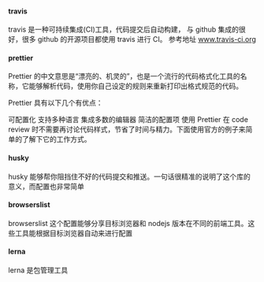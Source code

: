 #### travis

travis 是一种可持续集成(CI)工具，代码提交后自动构建，
与 github 集成的很好，很多 github 的开源项目都使用 travis 进行 CI。
参考地址 www.travis-ci.org

#### prettier

Prettier 的中文意思是“漂亮的、机灵的”，也是一个流行的代码格式化工具的名称，它能够解析代码，使用你自己设定的规则来重新打印出格式规范的代码。

Prettier 具有以下几个有优点：

可配置化
支持多种语言
集成多数的编辑器
简洁的配置项
使用 Prettier 在 code review 时不需要再讨论代码样式，节省了时间与精力。下面使用官方的例子来简单的了解下它的工作方式。

#### husky

husky 能够帮你阻挡住不好的代码提交和推送。一句话很精准的说明了这个库的意义，而配置也非常简单

#### browserslist

browserslist 这个配置能够分享目标浏览器和 nodejs 版本在不同的前端工具。这些工具能根据目标浏览器自动来进行配置

#### lerna

lerna 是包管理工具
